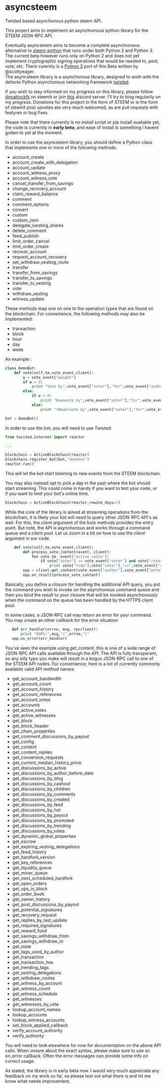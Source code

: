 # asyncsteem
Twisted based asynchonous python steem API. 

This project aims to implement an asynchronous python library for the STEEM JSON-RPC API.

Eventually asyncsteem aims to become a complete asynchronous alternative to [steem-python](https://github.com/steemit/steem-python) that runs under both Python 2 and Python 3. 
The current beta however runs only on Python 2 and does not yet implement cryptographic signing operations that would be needed to, post, vote, etc. There curently is a [Python 3](https://github.com/scottyeager/asyncsteem3) port of this Beta written by @scottyeager.  
The asyncsteem library is a asynchonous library, designed to woth with the defacto Python asynchonous networking framework [twisted](https://twistedmatrix.com/trac/).

If you wish to stay informed on my progress on this library, please follow [@mattockfs](https://steemit.com/@mattockfs) on steemit or join [this](https://discord.gg/dUjUqmE) discord server. I'll try to blog regularily on my progress. Donations for this project in the form of STEEM or in the form of steemit post upvotes are very much welcomed, as are pull requests with featyres or bug fixes.

Please note that there currently is no install script or pip install available yet, the code is currently in **early beta**, and ease of install is something I havent gotten to yet at the moment.

In order to use the asyncsteem library, you should define a Python class that implements one or more of the following methods:

* account\_create
* account\_create\_with\_delegation
* account\_update
* account\_witness\_proxy
* account\_witness\_vote
* cancel\_transfer\_from\_savings
* change\_recovery\_account
* claim\_reward\_balance
* comment
* comment\_options
* convert
* custom
* custom\_json
* delegate_\vesting_shares
* delete\_comment
* feed\_publish
* limit\_order\_cancel
* limit\_order\_create
* recover\_account
* request\_account\_recovery
* set\_withdraw\_vesting\_route
* transfer
* transfer\_from\_savings
* transfer\_to\_savings
* transfer\_to\_vesting
* vote
* withdraw\_vesting
* witness\_update

These methods map one on one to the operation types that are found on the blockchain. For convenience, the following methods may also be implemented:

* transaction
* block
* hour
* day
* week

An example :

```python
class DemoBot:
    def vote(self,tm,vote_event,client):
        w = vote_event["weight"]
        if w > 0:
            print "Vote by",vote_event["voter"],"for",vote_event["author"]
        else:
            if w < 0:
                print "Downvote by",vote_event["voter"],"for",vote_event["author"]
            else:
                print "(Down)vote by",vote_event["voter"],"for",vote_event["author"],"CANCELED"

bot = DemoBot()
```

In order to use the bot, you will need to use Twisted:

```python
from twisted.internet import reactor

...

blockchain = ActiveBlockChain(reactor)
blockchain.register_bot(bot,"demobot")
reactor.run()
```

This will let the bot start listening to new events from the STEEM blockchain.

You may also instead opt to pick a day in the past where the bot should start streaming. This could come in handy if you want to test your code, or if you want to limit your bot's online time. 

```python
blockchain = ActiveBlockChain(reactor,rewind_days=7)
```

While the core of the library is aimed at streaming operations from the blockchain, it is likely your bot will need to query other JSON-RPC API's as well. For this, the *client* argument of the bots methods provides the entry point. But note, the API is asynchonous and works through a command queue and a client pool. Let us zoom in a bit on how to use the *client* argument in our code.

```python
    def vote(self,tm,vote_event,client):
        def process_vote_content(event, client):
            for vote in  event["active_votes"]:
                if vote["voter"] == vote_event["voter"] and vote["rshares"] != 0:
                    print vote["time"],vote["voter"],"=>",vote_event["author"],vote["rshares"]
        opp = client.get_content(vote_event["author"],vote_event["permlink"])
        opp.on_result(process_vote_content)
```

Basically, you define a closure for handling the additional API query, you put the command you wish to invoke on the asynchonous command queue and then you bind the result to your closure that will be invoked asynchonously when the command on the queue has been handled by the HTTPS client pool.

In some cases, a JSON-RPC call may return an error for your command. You may create an other callback for the error situation:

```python
   def err_handler(errno, msg, rpcclient):
       print "OOPS:",msg,"(",errno,")"
   opp.on_error(err_handler)
```

You've seen the example using *get\_content*, this is one of a wide range of JSON-RPC API calls available through the API. The API is fully transperant, so any silly typo you make will result in a bogus JSON-RPC call to one of the STEEM API nodes. For convenience, here is a list of currently commonly available valid API method names:

* get\_account\_bandwidth
* get\_account\_count
* get\_account\_history
* get\_account\_references
* get\_account\_votes
* get\_accounts
* get\_active\_votes
* get\_active\_witnesses
* get\_block
* get\_block\_header
* get\_chain\_properties
* get\_comment\_discussions\_by\_payout
* get\_config
* get\_content
* get\_content\_replies
* get\_conversion\_requests
* get\_current\_median\_history\_price
* get\_discussions\_by\_active
* get\_discussions\_by\_author\_before\_date
* get\_discussions\_by\_blog
* get\_discussions\_by\_cashout
* get\_discussions\_by\_children
* get\_discussions\_by\_comments
* get\_discussions\_by\_created
* get\_discussions\_by\_feed
* get\_discussions\_by\_hot
* get\_discussions\_by\_payout
* get\_discussions\_by\_promoted
* get\_discussions\_by\_trending
* get\_discussions\_by\_votes
* get\_dynamic\_global\_properties
* get\_escrow
* get\_expiring\_vesting\_delegations
* get\_feed\_history
* get\_hardfork\_version
* get\_key\_references
* get\_liquidity\_queue
* get\_miner\_queue
* get\_next\_scheduled\_hardfork
* get\_open\_orders
* get\_ops\_in\_block
* get\_order\_book
* get\_owner\_history
* get\_post\_discussions\_by\_payout
* get\_potential\_signatures
* get\_recovery\_request
* get\_replies\_by\_last\_update
* get\_required\_signatures
* get\_reward\_fund
* get\_savings\_withdraw\_from
* get\_savings\_withdraw\_to
* get\_state
* get\_tags\_used\_by\_author
* get\_transaction
* get\_transaction\_hex
* get\_trending\_tags
* get\_vesting\_delegations
* get\_withdraw\_routes
* get\_witness\_by\_account
* get\_witness\_count
* get\_witness\_schedule
* get\_witnesses
* get\_witnesses\_by\_vote
* lookup\_account\_names
* lookup\_accounts
* lookup\_witness\_accounts
* set\_block\_applied\_callback
* verify\_account\_authority
* verify\_authority

You will need to look elsewhere for now for documentation on the above API calls. When unsure about the exact syntax, please make sure to use an on\_error callback. Often the error messages can provide some info on correct usage.

As stated, the library is in early beta now. I would very much appreciate any feedback on my work so far, so please test out what there is and let me know what needs improvement. 
